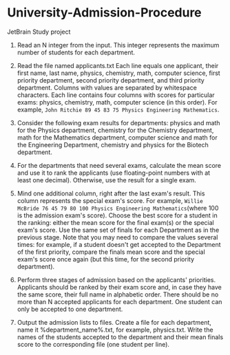 # University-Admission-Procedure
JetBrain Study project



1. Read an N integer from the input. This integer represents the maximum number of students for each department.

2. Read the file named applicants.txt Each line equals one applicant, their first name, last name, physics, chemistry, math, computer science, first priority department, second priority department, and third priority department. Columns with values are separated by whitespace characters. Each line contains four columns with scores for particular exams: physics, chemistry, math, computer science (in this order). For example, `John Ritchie 89 45 83 75 Physics Engineering Mathematics`.

3. Consider the following exam results for departments: physics and math for the Physics department, chemistry for the Chemistry department, math for the Mathematics department, computer science and math for the Engineering Department, chemistry and physics for the Biotech department.

4. For the departments that need several exams, calculate the mean score and use it to rank the applicants (use floating-point numbers with at least one decimal). Otherwise, use the result for a single exam.

5. Mind one additional column, right after the last exam's result. This column represents the special exam's score. For example, `Willie McBride 76 45 79 80 100 Physics Engineering Mathematics`(where 100 is the admission exam's score). Choose the best score for a student in the ranking: either the mean score for the final exam(s) or the special exam's score. Use the same set of finals for each Department as in the previous stage. Note that you may need to compare the values several times: for example, if a student doesn't get accepted to the Department of the first priority, compare the finals mean score and the special exam's score once again (but this time, for the second priority department).

6. Perform three stages of admission based on the applicants' priorities. Applicants should be ranked by their exam score and, in case they have the same score, their full name in alphabetic order. There should be no more than N accepted applicants for each department. One student can only be accepted to one department.

7. Output the admission lists to files. Create a file for each department, name it %department_name%.txt, for example, physics.txt. Write the names of the students accepted to the department and their mean finals score to the corresponding file (one student per line).




